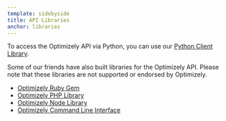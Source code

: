 ```yaml
---
template: sidebyside
title: API Libraries
anchor: libraries
---
```

To access the Optimizely API via Python, you can use our [Python Client Library](https://github.com/optimizely/optimizely-client-python).

Some of our friends have also built libraries for the Optimizely API. Please note that these libraries are not supported or endorsed by Optimizely.

* [Optimizely Ruby Gem](https://github.com/MartijnSch/optimizely-gem)
* [Optimizely PHP Library](https://github.com/FunnelEnvy/optimizely-php)
* [Optimizely Node Library](https://github.com/funnelenvy/optimizely-node)
* [Optimizely Command Line Interface](https://github.com/funnelenvy/optimizely-cli)
